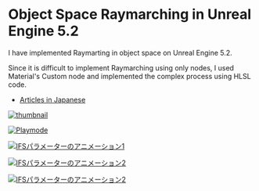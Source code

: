 # Object Space Raymarching in Unreal Engine 5.2

I have implemented Raymarting in object space on Unreal Engine 5.2.

Since it is difficult to implement Raymarching using only nodes, I used Material's Custom node and implemented the complex process using HLSL code.

- [Articles in Japanese](https://gam0022.net/blog/2023/07/31/raymarching-in-ue5/)

[![thumbnail](Docs/RaymarchingInUE5_thumbnail_v7.png)](Docs/RaymarchingInUE5_thumbnail_v7.png)

[![Playmode](Docs/playmode_v1.gif)](Docs/playmode_v1.gif)

[![IFSパラメーターのアニメーション1](Docs/param_v1.gif)](Docs/param_v1.gif)

[![IFSパラメーターのアニメーション2](Docs/param_v2.gif)](Docs/param_v2.gif)

[![IFSパラメーターのアニメーション2](Docs/transform_translation_v1.gif)](Docs/transform_translation_v1.gif)